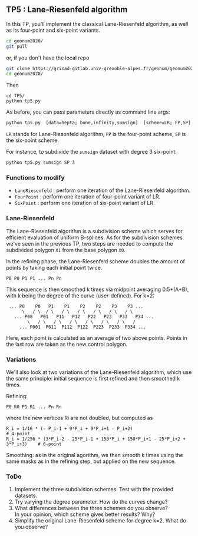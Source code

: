 ## TP5 : Lane-Riesenfeld algorithm
In this TP, you'll implement the classical Lane-Riesenfeld algorithm, as well as its four-point and six-point variants.

```bash
cd geonum2020/
git pull
```
or, if you don't have the local repo
```bash
git clone https://gricad-gitlab.univ-grenoble-alpes.fr/geonum/geonum2020.git
cd geonum2020/
```
Then
```
cd TP5/
python tp5.py
```

As before, you can pass parameters directly as command line args:
```bash
python tp5.py  [data=hepta; bone,infinity,sumsign]  [scheme=LR; FP,SP]  [curve degree]  [subdivision depth]
```
`LR` stands for Lane-Riesenfeld algorithm, `FP` is the four-point scheme, `SP` is the six-point scheme.

For instance, to subdivide the `sumsign` dataset with degree 3 six-point:
```bash
python tp5.py sumsign SP 3
```

### Functions to modify
* `LaneRiesenfeld` : perform one iteration of the Lane-Riesenfeld algorithm.
* `FourPoint` : perform one iteration of four-point variant of LR.
* `SixPoint` : perform one iteration of six-point variant of LR.

### Lane-Riesenfeld
The Lane-Riesenfeld algorithm is a subdivision scheme which serves for efficient evaluation of uniform B-splines.
As for the subdivision schemes we've seen in the previous TP,
two steps are needed to compute the subdivided polygon `X1` from the base polygon `X0`.

In the refining phase, the Lane-Riesenfeld scheme doubles the amount of points by taking each initial point twice.
```
P0 P0 P1 P1 ... Pn Pn
```
This sequence is then smoothed k times via midpoint averaging 0.5*(A+B),
with k being the degree of the curve (user-defined).
For k=2:
```
 ... P0    P0   P1    P1    P2    P2    P3    P3 ...
      \   / \  / \   / \   / \   / \   / \   / \
   ... P00   P01   P11   P12   P22   P23   P33   P34 ...
        \   / \   / \   / \   / \   / \   / \   /
     ... P001  P011  P112  P122  P223  P233  P334 ...
```
Here, each point is calculated as an average of two above points. Points in the last row are taken as the new control polygon. 

### Variations
We'll also look at two variations of the Lane-Riesenfeld algorithm, which use the same principle: initial sequence is first refined and then smoothed k times.

Refining:
```
P0 R0 P1 R1 ... Pn Rn
```
where the new vertices Ri are not doubled, but computed as
```
R_i = 1/16 * (- P_i-1 + 9*P_i + 9*P_i+1 - P_i+2)                                 # 4-point
R_i = 1/256 * (3*P_i-2 - 25*P_i-1 + 150*P_i + 150*P_i+1 - 25*P_i+2 + 3*P_i+3)    # 6-point
```
Smoothing: as in the original agorithm, we then smooth k times using the same masks as in the refining step, but applied on the new sequence.

### ToDo
1. Implement the three subdivision schemes. Test with the provided datasets.
1. Try varying the degree parameter. How do the curves change?
1. What differences between the three schemes do you observe?  
In your opinion, which scheme gives better results? Why?
1. Simplify the original Lane-Riesenfeld scheme for degree k=2. What do you observe?
